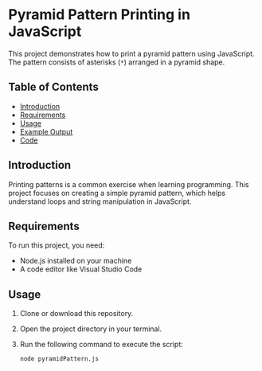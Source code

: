 # Pyramid Pattern Printing in JavaScript

This project demonstrates how to print a pyramid pattern using JavaScript. The pattern consists of asterisks (`*`) arranged in a pyramid shape.

## Table of Contents

- [Introduction](#introduction)
- [Requirements](#requirements)
- [Usage](#usage)
- [Example Output](#example-output)
- [Code](#code)

## Introduction

Printing patterns is a common exercise when learning programming. This project focuses on creating a simple pyramid pattern, which helps understand loops and string manipulation in JavaScript.

## Requirements

To run this project, you need:
- Node.js installed on your machine
- A code editor like Visual Studio Code

## Usage

1. Clone or download this repository.
2. Open the project directory in your terminal.
3. Run the following command to execute the script:

   ```sh
   node pyramidPattern.js
